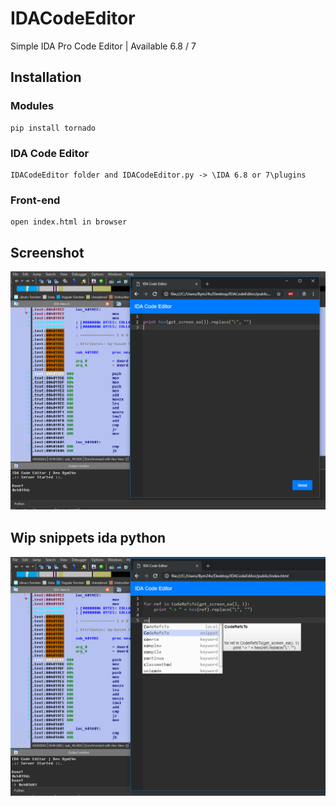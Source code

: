 # IDACodeEditor
Simple IDA Pro Code Editor | Available 6.8 / 7

## Installation

### Modules
```
pip install tornado
```

### IDA Code Editor
```
IDACodeEditor folder and IDACodeEditor.py -> \IDA 6.8 or 7\plugins
```

### Front-end
```
open index.html in browser
```

## Screenshot
![alt tag](https://github.com/Bym24v/IDACodeEditor/blob/master/caps/IDACodeEditor.png)


## Wip snippets ida python 
![alt tag](https://github.com/Bym24v/IDACodeEditor/blob/master/caps/IDACodeEditor2.png)

